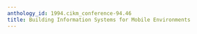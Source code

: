```yaml
---
anthology_id: 1994.cikm_conference-94.46
title: Building Information Systems for Mobile Environments
---
```

